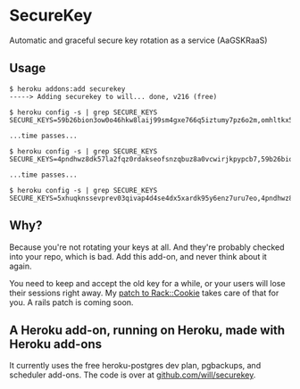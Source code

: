 # SecureKey

Automatic and graceful secure key rotation as a service (AaGSKRaaS)

## Usage

    $ heroku addons:add securekey
    -----> Adding securekey to will... done, v216 (free)

    $ heroku config -s | grep SECURE_KEYS
    SECURE_KEYS=59b26bion3ow0o46hkw8laij99sm4gxe766q5iztumy7pz6o2m,omhltkx5cucsj9wbxw5j486uwoka3ckkjznk6fpowwywlblu6

    ...time passes...

    $ heroku config -s | grep SECURE_KEYS
    SECURE_KEYS=4pndhwz8dk57la2fqz0rdakseofsnzqbuz8a0vcwirjkpypcb7,59b26bion3ow0o46hkw8laij99sm4gxe766q5iztumy7pz6o2m

    ...time passes...

    $ heroku config -s | grep SECURE_KEYS
    SECURE_KEYS=5xhuqknssevprev03qivap4d4se4dx5xardk95y6enz7uru7eo,4pndhwz8dk57la2fqz0rdakseofsnzqbuz8a0vcwirjkpypcb7

## Why?

Because you're not rotating your keys at all. And they're probably checked
into your repo, which is bad. Add this add-on, and never think about it again.

You need to keep and accept the old key for a while, or your users will lose
their sessions right away. My [patch to Rack::Cookie](https://github.com/rack/rack/pull/263)
takes care of that for you. A rails patch is coming soon.

## A Heroku add-on, running on Heroku, made with Heroku add-ons

It currently uses the free heroku-postgres dev plan, pgbackups, and scheduler add-ons.
The code is over at [github.com/will/securekey](http://github.com/will/securekey).

